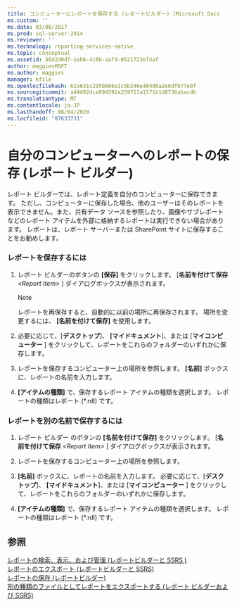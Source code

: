 ```yaml
---
title: コンピューターにレポートを保存する (レポートビルダー) |Microsoft Docs
ms.custom: ''
ms.date: 03/08/2017
ms.prod: sql-server-2014
ms.reviewer: ''
ms.technology: reporting-services-native
ms.topic: conceptual
ms.assetid: 56d2d0d7-1eb6-4c6b-aaf4-0521723ef4af
author: maggiesMSFT
ms.author: maggies
manager: kfile
ms.openlocfilehash: 62a631c295b606e1c5b246e484d6a2e6df077e0f
ms.sourcegitcommit: ad4d92dce894592a259721a1571b1d8736abacdb
ms.translationtype: MT
ms.contentlocale: ja-JP
ms.lasthandoff: 08/04/2020
ms.locfileid: "87633731"
---
```

# <a name="save-reports-to-your-computer-report-builder"></a>自分のコンピューターへのレポートの保存 (レポート ビルダー)
  レポート ビルダーでは、レポート定義を自分のコンピューターに保存できます。 ただし、コンピューターに保存した場合、他のユーザーはそのレポートを表示できません。また、共有データ ソースを参照したり、画像やサブレポートなどのレポート アイテムを外部に格納するレポートは実行できない場合があります。 レポートは、レポート サーバーまたは SharePoint サイトに保存することをお勧めします。  
  
### <a name="to-save-a-report"></a>レポートを保存するには  
  
1.  レポート ビルダーのボタンの **[保存]** をクリックします。 [**名前を付けて保存** _\<Report Item>_ ] ダイアログボックスが表示されます。  
  
    > [!NOTE]  
    >  レポートを再保存すると、自動的に以前の場所に再保存されます。 場所を変更するには、 **[名前を付けて保存]** を使用します。  
  
2.  必要に応じて、[**デスクトップ**]、 **[マイドキュメント**]、または [**マイコンピューター** ] をクリックして、レポートをこれらのフォルダーのいずれかに保存します。  
  
3.  レポートを保存するコンピューター上の場所を参照します。 **[名前]** ボックスに、レポートの名前を入力します。  
  
4.  **[アイテムの種類]** で、保存するレポート アイテムの種類を選択します。 レポートの種類はレポート (*.rdl) です。  
  
### <a name="to-save-a-report-as-a-different-name"></a>レポートを別の名前で保存するには  
  
1.  レポート ビルダー のボタンの **[名前を付けて保存]** をクリックします。 [**名前を付けて保存** _\<Report Item>_ ] ダイアログボックスが表示されます。  
  
2.  レポートを保存するコンピューター上の場所を参照します。  
  
3.  **[名前]** ボックスに、レポートの名前を入力します。 必要に応じて、[**デスクトップ**]、 **[マイドキュメント**]、または [**マイコンピューター** ] をクリックして、レポートをこれらのフォルダーのいずれかに保存します。  
  
4.  **[アイテムの種類]** で、保存するレポート アイテムの種類を選択します。 レポートの種類はレポート (*.rdl) です。  
  
## <a name="see-also"></a>参照  
 [レポートの検索、表示、および管理 &#40;レポートビルダーと SSRS &#41;](report-builder/finding-viewing-and-managing-reports-report-builder-and-ssrs.md)   
 [レポートのエクスポート &#40;レポートビルダーと SSRS&#41;](report-builder/export-reports-report-builder-and-ssrs.md)   
 [レポートの保存 &#40;レポートビルダー&#41;](report-builder/saving-reports-report-builder.md)   
 [別の種類のファイルとしてレポートをエクスポートする &#40;レポート ビルダーおよび SSRS&#41;](../../2014/reporting-services/export-a-report-as-another-file-type-report-builder-and-ssrs.md)  
  
  
